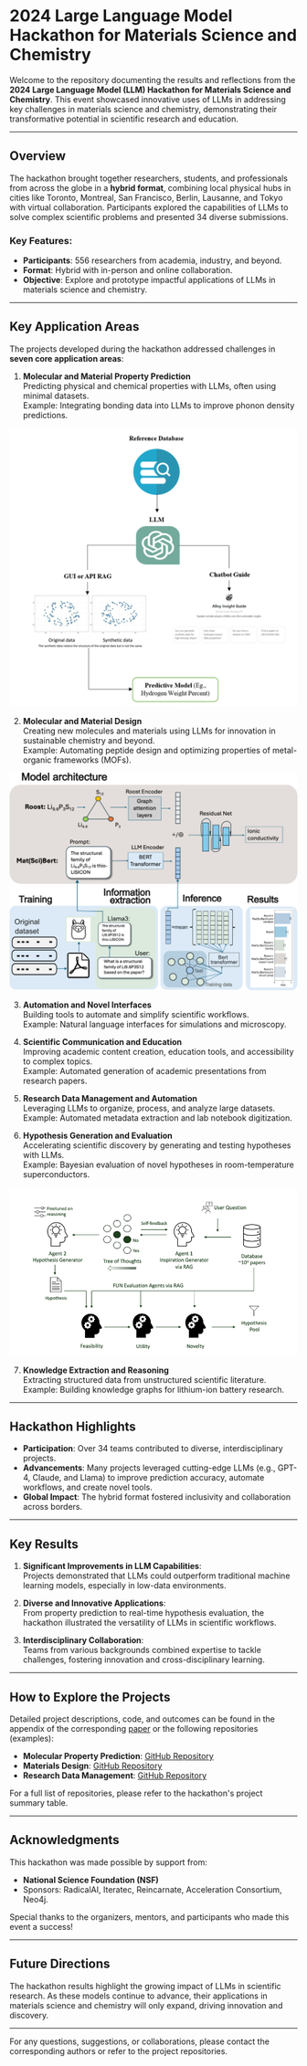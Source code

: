 
# 2024 Large Language Model Hackathon for Materials Science and Chemistry

Welcome to the repository documenting the results and reflections from the **2024 Large Language Model (LLM) Hackathon for Materials Science and Chemistry**. This event showcased innovative uses of LLMs in addressing key challenges in materials science and chemistry, demonstrating their transformative potential in scientific research and education.

---

## Overview

The hackathon brought together researchers, students, and professionals from across the globe in a **hybrid format**, combining local physical hubs in cities like Toronto, Montreal, San Francisco, Berlin, Lausanne, and Tokyo with virtual collaboration. Participants explored the capabilities of LLMs to solve complex scientific problems and presented 34 diverse submissions.

### Key Features:
- **Participants**: 556 researchers from academia, industry, and beyond.
- **Format**: Hybrid with in-person and online collaboration.
- **Objective**: Explore and prototype impactful applications of LLMs in materials science and chemistry.

---

## Key Application Areas

The projects developed during the hackathon addressed challenges in **seven core application areas**:

1. **Molecular and Material Property Prediction**  
   Predicting physical and chemical properties with LLMs, often using minimal datasets.  
   Example: Integrating bonding data into LLMs to improve phonon density predictions.

![image](https://github.com/adibgpt/LLM-for-Material-Science-and-Chemistry/blob/4f69218ff6199e1d3472b1ea0a31e74013b3c7fc/Images/Picture13.png)

2. **Molecular and Material Design**  
   Creating new molecules and materials using LLMs for innovation in sustainable chemistry and beyond.  
   Example: Automating peptide design and optimizing properties of metal-organic frameworks (MOFs).

![image](https://github.com/adibgpt/LLM-for-Material-Science-and-Chemistry/blob/c82c96dfe3c89fa4750d04c190cc3d62624a01a3/Images/Picture11.png)

3. **Automation and Novel Interfaces**  
   Building tools to automate and simplify scientific workflows.  
   Example: Natural language interfaces for simulations and microscopy.

4. **Scientific Communication and Education**  
   Improving academic content creation, education tools, and accessibility to complex topics.  
   Example: Automated generation of academic presentations from research papers.

5. **Research Data Management and Automation**  
   Leveraging LLMs to organize, process, and analyze large datasets.  
   Example: Automated metadata extraction and lab notebook digitization.

6. **Hypothesis Generation and Evaluation**  
   Accelerating scientific discovery by generating and testing hypotheses with LLMs.  
   Example: Bayesian evaluation of novel hypotheses in room-temperature superconductors.

![image](https://github.com/adibgpt/LLM-for-Material-Science-and-Chemistry/blob/7534de4d8a58d3c6d727ea82a6db62a9f3a4cee9/Images/Picture15.png)

7. **Knowledge Extraction and Reasoning**  
   Extracting structured data from unstructured scientific literature.  
   Example: Building knowledge graphs for lithium-ion battery research.

---

## Hackathon Highlights

- **Participation**: Over 34 teams contributed to diverse, interdisciplinary projects.
- **Advancements**: Many projects leveraged cutting-edge LLMs (e.g., GPT-4, Claude, and Llama) to improve prediction accuracy, automate workflows, and create novel tools.
- **Global Impact**: The hybrid format fostered inclusivity and collaboration across borders.

---

## Key Results

1. **Significant Improvements in LLM Capabilities**:  
   Projects demonstrated that LLMs could outperform traditional machine learning models, especially in low-data environments.

2. **Diverse and Innovative Applications**:  
   From property prediction to real-time hypothesis evaluation, the hackathon illustrated the versatility of LLMs in scientific workflows.

3. **Interdisciplinary Collaboration**:  
   Teams from various backgrounds combined expertise to tackle challenges, fostering innovation and cross-disciplinary learning.

---

## How to Explore the Projects

Detailed project descriptions, code, and outcomes can be found in the appendix of the corresponding [paper](https://arxiv.org/abs/2411.15221) or the following repositories (examples):  
- **Molecular Property Prediction**: [GitHub Repository](https://github.com/kaueltzen/LLM_Hackathon_2024)  
- **Materials Design**: [GitHub Repository](https://github.com/doncamilom/mc-peptide)  
- **Research Data Management**: [GitHub Repository](https://github.com/datalab-org/yellowhammer)

For a full list of repositories, please refer to the hackathon's project summary table.

---

## Acknowledgments

This hackathon was made possible by support from:  
- **National Science Foundation (NSF)**  
- Sponsors: RadicalAI, Iteratec, Reincarnate, Acceleration Consortium, Neo4j.  

Special thanks to the organizers, mentors, and participants who made this event a success!

---

## Future Directions

The hackathon results highlight the growing impact of LLMs in scientific research. As these models continue to advance, their applications in materials science and chemistry will only expand, driving innovation and discovery.

---

For any questions, suggestions, or collaborations, please contact the corresponding authors or refer to the project repositories.

